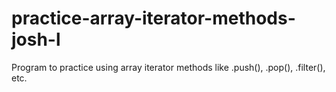 # practice-array-iterator-methods-josh-l
Program to practice using array iterator methods like .push(), .pop(), .filter(), etc.
